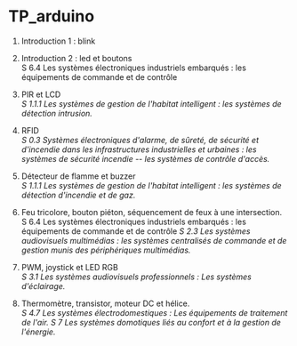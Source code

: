# TP_arduino

1. Introduction 1 : blink
1. Introduction 2 : led et boutons\
S 6.4 Les systèmes électroniques industriels embarqués : les équipements de commande et de contrôle


1. PIR et LCD\
*S 1.1.1 Les systèmes de gestion de l'habitat intelligent : les systèmes de détection intrusion.*

1. RFID\
*S 0.3 Systèmes électroniques d'alarme, de sûreté, de sécurité et d'incendie dans les infrastructures industrielles et urbaines :  les systèmes de sécurité incendie -- les systèmes de contrôle d'accès.*

1. Détecteur de flamme et buzzer\
*S 1.1.1 Les systèmes de gestion de l'habitat intelligent : les systèmes de détection d'incendie et de gaz.*

1. Feu tricolore, bouton piéton, séquencement de feux à une intersection.\
S 6.4 Les systèmes électroniques industriels embarqués : les équipements de commande et de contrôle
*S 2.3 Les systèmes audiovisuels multimédias : les systèmes centralisés de commande et de gestion munis des périphériques multimédias.*

1. PWM, joystick et LED RGB\
*S 3.1 Les systèmes audiovisuels professionnels : Les systèmes d'éclairage.*

1. Thermomètre, transistor, moteur DC et hélice.\
*S 4.7 Les systèmes électrodomestiques : Les équipements de traitement de l'air.*
*S 7 Les systèmes domotiques liés au confort et à la gestion de l'énergie.*
